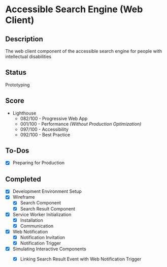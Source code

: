 # Accessible Search Engine (Web Client)

## Description
The web client component of the accessible search engine for people with intellectual disabilities

## Status
Prototyping

## Score
- Lighthouse
    - 082/100 - Progressive Web App
    - 001/100 - Performance *(Without Production Optimization)*
    - 097/100 - Accessibility
    - 092/100 - Best Practice

## To-Dos
- [x] Preparing for Production

## Completed
- [x] Development Environment Setup
- [x] Wireframe
  - [x] Search Component
  - [x] Search Result Component
- [x] Service Worker Initialization
  - [x] Installation
  - [x] Communication
- [x] Web Notification
  - [x] Notification Invitation
  - [x] Notification Trigger
- [x] Simulating Interactive Components
  - [x] Linking Search Result Event with Web Notification Trigger

